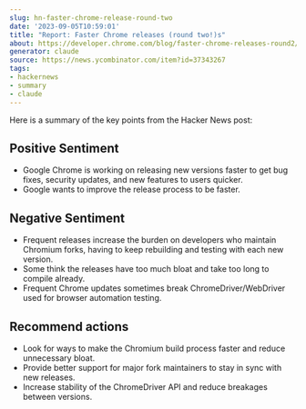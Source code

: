 ```yaml
---
slug: hn-faster-chrome-release-round-two
date: '2023-09-05T10:59:01'
title: "Report: Faster Chrome releases (round two!)s"
about: https://developer.chrome.com/blog/faster-chrome-releases-round2/
generator: claude
source: https://news.ycombinator.com/item?id=37343267
tags:
- hackernews
- summary
- claude
---
```


Here is a summary of the key points from the Hacker News post:

## Positive Sentiment

- Google Chrome is working on releasing new versions faster to get bug fixes, security updates, and new features to users quicker.
- Google wants to improve the release process to be faster.

## Negative Sentiment 

- Frequent releases increase the burden on developers who maintain Chromium forks, having to keep rebuilding and testing with each new version.
- Some think the releases have too much bloat and take too long to compile already.
- Frequent Chrome updates sometimes break ChromeDriver/WebDriver used for browser automation testing.

## Recommend actions

- Look for ways to make the Chromium build process faster and reduce unnecessary bloat.
- Provide better support for major fork maintainers to stay in sync with new releases.
- Increase stability of the ChromeDriver API and reduce breakages between versions.
